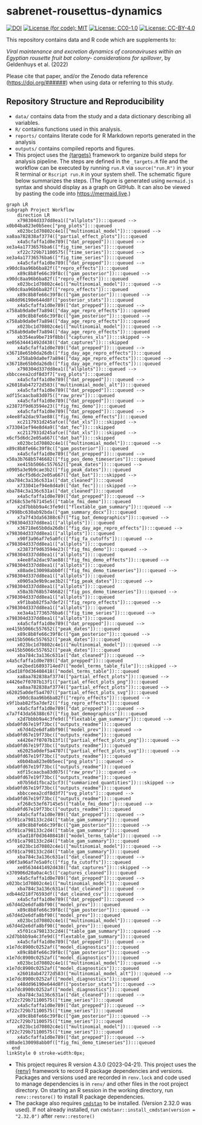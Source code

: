 
<!-- README.md is generated from README.Rmd. Please edit that file -->

# sabrenet-rousettus-dynamics

[![DOI](https://zenodo.org/badge/DOI/10.5281/zenodo.6637927)](https://doi.org/10.5281/zenodo.6637927)
[![License (for code):
MIT](https://img.shields.io/badge/License%20(for%20code)-MIT-green.svg)](https://opensource.org/licenses/MIT)
[![License:
CC0-1.0](https://img.shields.io/badge/License%20(for%20data)-CC0_1.0-lightgrey.svg)](http://creativecommons.org/publicdomain/zero/1.0/)
[![License:
CC-BY-4.0](https://img.shields.io/badge/License%20(for%20text)-CC_BY_4.0-blue.svg)](http://creativecommons.org/publicdomain/zero/1.0/)

This repository contains data and R code which are supplements to:

*Viral maintenance and excretion dynamics of coronaviruses within an
Egyptian rousette fruit bat colony- considerations for spillover*, by
Geldenhuys et al. (2022)

Please cite that paper, and/or the Zenodo data reference
(<a href="https://doi.org/######" class="uri">https://doi.org/######</a>)
when using data or referring to this study.

## Repository Structure and Reproducibility

- `data/` contains data from the study and a data dictionary describing
  all variables.
- `R/` contains functions used in this analysis.
- `reports/` contains literate code for R Markdown reports generated in
  the analysis
- `outputs/` contains compiled reports and figures.
- This project uses the
  [{targets}](https://wlandau.github.io/targets-manual/) framework to
  organize build steps for analysis pipeline. The steps are defined in
  the `_targets.R` file and the workflow can be executed by running
  `run.R` via `source("run.R")` in your R terminal or `Rscript run.R` in
  your system shell. The schematic figure below summarizes the steps.
  (The figure is generated using `mermaid.js` syntax and should display
  as a graph on GitHub. It can also be viewed by pasting the code into
  <https://mermaid.live>.)

``` mermaid
graph LR
subgraph Project Workflow
    direction LR
    x798304d337dd8ea1(["allplots"]):::queued --> x0b04ba823e0b5eec["png_plots"]:::queued
    x023bc1d70802c4e1(["multinomial_model"]):::queued --> xa8aa782838af3774(["partial_effect_plots"]):::queued
    x4a5cfaffa1d0e789(["dat_prepped"]):::queued --> xe3a4a17736576ba6(["fig_time_series"]):::queued
    xf22c729b71100575(["time_series"]):::queued --> xe3a4a17736576ba6(["fig_time_series"]):::queued
    x4a5cfaffa1d0e789(["dat_prepped"]):::queued --> x90dc8aa96b6ba82f(["repro_effects"]):::queued
    x89c8b8fe66c39f8c(["gam_posterior"]):::queued --> x90dc8aa96b6ba82f(["repro_effects"]):::queued
    x023bc1d70802c4e1(["multinomial_model"]):::queued --> x90dc8aa96b6ba82f(["repro_effects"]):::queued
    x89c8b8fe66c39f8c(["gam_posterior"]):::queued --> x48dd96190e644d8f(["posterior_stats"]):::queued
    x4a5cfaffa1d0e789(["dat_prepped"]):::queued --> x758ab9da0ef7a894(["day_age_repro_effects"]):::queued
    x89c8b8fe66c39f8c(["gam_posterior"]):::queued --> x758ab9da0ef7a894(["day_age_repro_effects"]):::queued
    x023bc1d70802c4e1(["multinomial_model"]):::queued --> x758ab9da0ef7a894(["day_age_repro_effects"]):::queued
    xb354ea9be719f8bb(["captures_xls"]):::skipped --> xe05634441492d438(["dat_captures"]):::skipped
    x4a5cfaffa1d0e789(["dat_prepped"]):::queued --> x36718e65b0da26db(["fig_day_age_repro_effects"]):::queued
    x758ab9da0ef7a894(["day_age_repro_effects"]):::queued --> x36718e65b0da26db(["fig_day_age_repro_effects"]):::queued
    x798304d337dd8ea1(["allplots"]):::queued --> xbbcceea2cdf8d3f7["svg_plots"]:::queued
    x4a5cfaffa1d0e789(["dat_prepped"]):::queued --> x26018ab47272d583(["multinomial_model_alt"]):::queued
    x4a5cfaffa1d0e789(["dat_prepped"]):::queued --> xdf15caacba83d075(["raw_prev"]):::queued
    x4a5cfaffa1d0e789(["dat_prepped"]):::queued --> x23873f9d63594e23(["fig_fmi_demo"]):::queued
    x4a5cfaffa1d0e789(["dat_prepped"]):::queued --> x4ee8fa2dac97ae88(["fig_fmi_demo_effects"]):::queued
    xc2117931d245afce(["dat_xls"]):::skipped --> x733041ef94e8d4a9(["dat_fec"]):::skipped
    xc2117931d245afce(["dat_xls"]):::skipped --> x6cf5d6dc2e05a667(["dat_bat"]):::skipped
    x023bc1d70802c4e1(["multinomial_model"]):::queued --> x89c8b8fe66c39f8c(["gam_posterior"]):::queued
    x4a5cfaffa1d0e789(["dat_prepped"]):::queued --> x50a3b768b5746682(["fig_pos_demo_timeseries"]):::queued
    xe415b5066c557652(["peak_dates"]):::queued --> x0905a3e9b9cae3b2(["fig_peak_dates"]):::queued
    x6cf5d6dc2e05a667(["dat_bat"]):::skipped --> xba784c3a136c631a(["dat_cleaned"]):::queued
    x733041ef94e8d4a9(["dat_fec"]):::skipped --> xba784c3a136c631a(["dat_cleaned"]):::queued
    x4a5cfaffa1d0e789(["dat_prepped"]):::queued --> xf268c53ef67145e5(["table_fmi_demo"]):::queued
    x2d7bbbb9a4c3fe9d(["flextable_gam_summary"]):::queued --> x7998bc630ab92bda(["gam_summary_docx"]):::queued
    x7a7f43da56388c67(["fig_bat_demographics"]):::queued --> x798304d337dd8ea1(["allplots"]):::queued
    x36718e65b0da26db(["fig_day_age_repro_effects"]):::queued --> x798304d337dd8ea1(["allplots"]):::queued
    x90f3a96af7e5a0fc(["fig_fa_cutoffs"]):::queued --> x798304d337dd8ea1(["allplots"]):::queued
    x23873f9d63594e23(["fig_fmi_demo"]):::queued --> x798304d337dd8ea1(["allplots"]):::queued
    x4ee8fa2dac97ae88(["fig_fmi_demo_effects"]):::queued --> x798304d337dd8ea1(["allplots"]):::queued
    x80ade130098abb0f(["fig_fmi_demo_timeseries"]):::queued --> x798304d337dd8ea1(["allplots"]):::queued
    x0905a3e9b9cae3b2(["fig_peak_dates"]):::queued --> x798304d337dd8ea1(["allplots"]):::queued
    x50a3b768b5746682(["fig_pos_demo_timeseries"]):::queued --> x798304d337dd8ea1(["allplots"]):::queued
    x9f1bab82f5a7def2(["fig_repro_effects"]):::queued --> x798304d337dd8ea1(["allplots"]):::queued
    xe3a4a17736576ba6(["fig_time_series"]):::queued --> x798304d337dd8ea1(["allplots"]):::queued
    x4a5cfaffa1d0e789(["dat_prepped"]):::queued --> xe415b5066c557652(["peak_dates"]):::queued
    x89c8b8fe66c39f8c(["gam_posterior"]):::queued --> xe415b5066c557652(["peak_dates"]):::queued
    x023bc1d70802c4e1(["multinomial_model"]):::queued --> xe415b5066c557652(["peak_dates"]):::queued
    xba784c3a136c631a(["dat_cleaned"]):::queued --> x4a5cfaffa1d0e789(["dat_prepped"]):::queued
    xe2bed16893714ed7(["model_terms_table_file"]):::skipped --> x5ad18f0d36408418(["model_terms_table"]):::queued
    xa8aa782838af3774(["partial_effect_plots"]):::queued --> x4426e7f0707b13f1(["partial_effect_plots_png"]):::queued
    xa8aa782838af3774(["partial_effect_plots"]):::queued --> x62025a0def5a4707(["partial_effect_plots_svg"]):::queued
    x90dc8aa96b6ba82f(["repro_effects"]):::queued --> x9f1bab82f5a7def2(["fig_repro_effects"]):::queued
    x4a5cfaffa1d0e789(["dat_prepped"]):::queued --> x7a7f43da56388c67(["fig_bat_demographics"]):::queued
    x2d7bbbb9a4c3fe9d(["flextable_gam_summary"]):::queued --> xbda0fd67e19f73bc(["outputs_readme"]):::queued
    x67d4d2e6dfa8bf90(["model_prev"]):::queued --> xbda0fd67e19f73bc(["outputs_readme"]):::queued
    x4426e7f0707b13f1(["partial_effect_plots_png"]):::queued --> xbda0fd67e19f73bc(["outputs_readme"]):::queued
    x62025a0def5a4707(["partial_effect_plots_svg"]):::queued --> xbda0fd67e19f73bc(["outputs_readme"]):::queued
    x0b04ba823e0b5eec["png_plots"]:::queued --> xbda0fd67e19f73bc(["outputs_readme"]):::queued
    xdf15caacba83d075(["raw_prev"]):::queued --> xbda0fd67e19f73bc(["outputs_readme"]):::queued
    x07b56d1fbca21cf3(["summarized_quantities"]):::skipped --> xbda0fd67e19f73bc(["outputs_readme"]):::queued
    xbbcceea2cdf8d3f7["svg_plots"]:::queued --> xbda0fd67e19f73bc(["outputs_readme"]):::queued
    xf268c53ef67145e5(["table_fmi_demo"]):::queued --> xbda0fd67e19f73bc(["outputs_readme"]):::queued
    x4a5cfaffa1d0e789(["dat_prepped"]):::queued --> x5f01ca798133c2d4(["table_gam_summary"]):::queued
    x89c8b8fe66c39f8c(["gam_posterior"]):::queued --> x5f01ca798133c2d4(["table_gam_summary"]):::queued
    x5ad18f0d36408418(["model_terms_table"]):::queued --> x5f01ca798133c2d4(["table_gam_summary"]):::queued
    x023bc1d70802c4e1(["multinomial_model"]):::queued --> x5f01ca798133c2d4(["table_gam_summary"]):::queued
    xba784c3a136c631a(["dat_cleaned"]):::queued --> x90f3a96af7e5a0fc(["fig_fa_cutoffs"]):::queued
    xe05634441492d438(["dat_captures"]):::skipped --> x370906d20a0ac4c5(["captures_cleaned"]):::queued
    x4a5cfaffa1d0e789(["dat_prepped"]):::queued --> x023bc1d70802c4e1(["multinomial_model"]):::queued
    xba784c3a136c631a(["dat_cleaned"]):::queued --> xdb44d218f76593df(["dat_cleaned_csv"]):::queued
    x4a5cfaffa1d0e789(["dat_prepped"]):::queued --> x67d4d2e6dfa8bf90(["model_prev"]):::queued
    x89c8b8fe66c39f8c(["gam_posterior"]):::queued --> x67d4d2e6dfa8bf90(["model_prev"]):::queued
    x023bc1d70802c4e1(["multinomial_model"]):::queued --> x67d4d2e6dfa8bf90(["model_prev"]):::queued
    x5f01ca798133c2d4(["table_gam_summary"]):::queued --> x2d7bbbb9a4c3fe9d(["flextable_gam_summary"]):::queued
    x4a5cfaffa1d0e789(["dat_prepped"]):::queued --> x1e7dc8900c0252af(["model_diagnostics"]):::queued
    x89c8b8fe66c39f8c(["gam_posterior"]):::queued --> x1e7dc8900c0252af(["model_diagnostics"]):::queued
    x023bc1d70802c4e1(["multinomial_model"]):::queued --> x1e7dc8900c0252af(["model_diagnostics"]):::queued
    x26018ab47272d583(["multinomial_model_alt"]):::queued --> x1e7dc8900c0252af(["model_diagnostics"]):::queued
    x48dd96190e644d8f(["posterior_stats"]):::queued --> x1e7dc8900c0252af(["model_diagnostics"]):::queued
    xba784c3a136c631a(["dat_cleaned"]):::queued --> xf22c729b71100575(["time_series"]):::queued
    x4a5cfaffa1d0e789(["dat_prepped"]):::queued --> xf22c729b71100575(["time_series"]):::queued
    x89c8b8fe66c39f8c(["gam_posterior"]):::queued --> xf22c729b71100575(["time_series"]):::queued
    x023bc1d70802c4e1(["multinomial_model"]):::queued --> xf22c729b71100575(["time_series"]):::queued
    x4a5cfaffa1d0e789(["dat_prepped"]):::queued --> x80ade130098abb0f(["fig_fmi_demo_timeseries"]):::queued
  end
linkStyle 0 stroke-width:0px;
```

- This project requires R version 4.3.0 (2023-04-21). This project uses
  the [{renv}](https://rstudio.github.io/renv/) framework to record R
  package dependencies and versions. Packages and versions used are
  recorded in `renv.lock` and code used to manage dependencies is in
  `renv/` and other files in the root project directory. On starting an
  R session in the working directory, run `renv::restore()` to install R
  package dependencies.
- The package also requires
  [`cmdstan`](https://mc-stan.org/users/interfaces/cmdstan) to be
  installed. (Version 2.32.0 was used). If not already installed, run
  `cmdstanr::install_cmdstan(version = "2.32.0")` after
  `renv::restore()`

